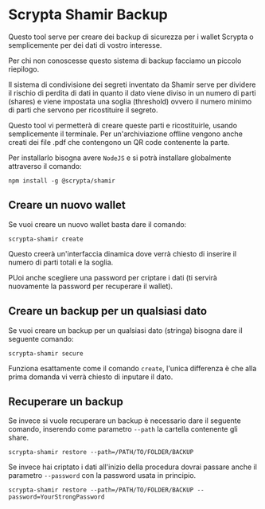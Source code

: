 # Scrypta Shamir Backup 

Questo tool serve per creare dei backup di sicurezza per i wallet Scrypta o semplicemente per dei dati di vostro interesse. 

Per chi non conoscesse questo sistema di backup facciamo un piccolo riepilogo. 

Il sistema di condivisione dei segreti inventato da Shamir serve per dividere il rischio di perdita di dati in quanto il dato viene diviso in un numero di parti (shares) e viene impostata una soglia (threshold) ovvero il numero minimo di parti che servono per ricostituire il segreto.

Questo tool vi permetterà di creare queste parti e ricostituirle, usando semplicemente il terminale. Per un'archiviazione offline vengono anche creati dei file .pdf che contengono un QR code contenente la parte.

Per installarlo bisogna avere `NodeJS` e si potrà installare globalmente attraverso il comando:

```
npm install -g @scrypta/shamir
```

## Creare un nuovo wallet

Se vuoi creare un nuovo wallet basta dare il comando:

```
scrypta-shamir create
```

Questo creerà un'interfaccia dinamica dove verrà chiesto di inserire il numero di parti totali e la soglia.

PUoi anche scegliere una password per criptare i dati (ti servirà nuovamente la password per recuperare il wallet).

## Creare un backup per un qualsiasi dato

Se vuoi creare un backup per un qualsiasi dato (stringa) bisogna dare il seguente comando:

```
scrypta-shamir secure
```

Funziona esattamente come il comando `create`, l'unica differenza è che alla prima domanda vi verrà chiesto di inputare il dato.

## Recuperare un backup

Se invece si vuole recuperare un backup è necessario dare il seguente comando, inserendo come parametro `--path` la cartella contenente gli share.

```
scrypta-shamir restore --path=/PATH/TO/FOLDER/BACKUP 
```

Se invece hai criptato i dati all'inizio della procedura dovrai passare anche il parametro `--password` con la password usata in principio.

```
scrypta-shamir restore --path=/PATH/TO/FOLDER/BACKUP --password=YourStrongPassword
```